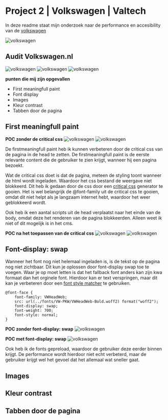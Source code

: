 # Project 2 | Volkswagen | Valtech

In deze readme staat mijn onderzoek naar de performance en accesibility van de [volkswagen](www.volkswagen.nl)

![volkswagen](<volkswagen/Screenshot 2019-04-04 at 17.42.32.png>)

## Audit Volkswagen.nl

![volkswagen](<volkswagen/volkswagen/Screenshot 2019-04-02 at 14.12.40.png>)
![volkswagen](<volkswagen/volkswagen/Screenshot 2019-04-02 at 14.12.54.png>)
![volkswagen](<volkswagen/volkswagen/Screenshot 2019-04-02 at 14.27.16.png>)

**punten die mij zijn opgevallen**

- First meaningfull paint
- Font display
- Images
- Kleur contrast
- Tabben door de pagina

## First meaningfull paint

**POC zonder de critical css**
![volkswagen](<volkswagen/volkswagen-poc-basis/Screenshot 2019-04-03 at 11.49.36.png>)
![volkswagen](<volkswagen/volkswagen-poc-basis/Screenshot 2019-04-03 at 11.48.54.png>)

De firstmeaningfull paint heb ik kunnen verbeteren door de critical css van de pagina in de head te zetten. De firstmeaningfull paint is de eerste relevante content die de gebruiker te zien krijgt, wanneer hij een pagina bezoekt.

Wat de critical css doet is dat de pagina, meteen de styling toont wanneer de html wordt ingeladen. Waardoor het css bestand de weergave niet blokkeerd. Dit heb ik gedaan door de css door een [critical css](https://jonassebastianohlsson.com/criticalpathcssgenerator/) generator te gooien. Het is wel belangrijk de @font-family uit de critical css te gooien, omdat dit niet helpt als je langzaam internet hebt, waardoor het weer geblokkeerd wordt.

Ook heb ik een aantal scripts uit de head verplaatst naar het einde van de body, omdat deze het renderen van de pagina blokkeerden. Alleen weet ik niet of dit mogelijk is in het cms.

**POC na het toepassen van de critical css**
![volkswagen](<volkswagen/volkswagen-poc-critical-css/Screenshot 2019-04-03 at 12.25.07.png>)
![volkswagen](<volkswagen/volkswagen-poc-critical-css/Screenshot 2019-04-03 at 12.24.49.png>)

## Font-display: swap

Wanneer het font nog niet helemaal ingeladen is, is de tekst op de pagina nog niet zichtbaar. Dit kun je oplossen door font-display swap toe te voegen. Waar je op moet letten is dat het fallback font anders kan zijn kwa formaat dan het orginele font. Hierdoor kan er text verspringen, maar dit kan je verbeteren door een [font style matcher](https://meowni.ca/font-style-matcher/) te gebruiken.

```
@font-face {
    font-family: VWHeadWeb;
    src: url(../fonts/VW-PKW/VWHeadWeb-Bold.woff2) format("woff2");
    font-display: swap;
    font-weight: 700;
    font-style: normal;
}
```

**POC zonder font-display: swap**
![volkswagen](<volkswagen/volkswagen-poc-font-optimalisatie/swap/Screenshot 2019-04-04 at 18.47.18.png>)

**POC met font-display: swap**
![volkswagen](<volkswagen/volkswagen-poc-font-optimalisatie/swap/Screenshot 2019-04-04 at 18.48.00.png>)

Ook heb ik de fonts gepreload, waardoor de gebruiker deze eerder binnen krijgt. De performance wordt hierdoor niet echt verbeterd, maar de gebruiker krijgt wel het gevoel dat het allemaal wat sneller gaat.

## Images

## Kleur contrast

## Tabben door de pagina
